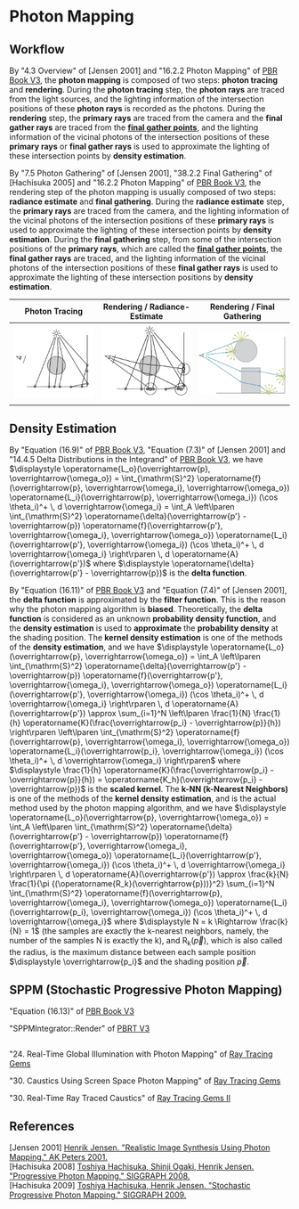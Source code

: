 # Photon Mapping

## Workflow  

By "4.3 Overview" of \[Jensen 2001\] and "16.2.2 Photon Mapping" of [PBR Book V3](https://pbr-book.org/3ed-2018/Light_Transport_III_Bidirectional_Methods/Stochastic_Progressive_Photon_Mapping#PhotonMapping), the **photon mapping** is composed of two steps: **photon tracing** and **rendering**. During the **photon tracing** step, the **photon rays** are traced from the light sources, and the lighting information of the intersection positions of these **photon rays** is recorded as the photons. During the **rendering** step, the **primary rays** are traced from the camera and the **final gather rays** are traced from the [**final gather points**](http://docs.autodesk.com/MENTALRAY/2015/ENU/mental-ray-help/files/manual/node52.html), and the lighting information of the vicinal photons of the intersection positions of these **primary rays** or **final gather rays** is used to approximate the lighting of these intersection points by **density estimation**.  

By "7.5 Photon Gathering" of \[Jensen 2001\], "38.2.2 Final Gathering" of \[Hachisuka 2005\] and "16.2.2 Photon Mapping" of [PBR Book V3](https://pbr-book.org/3ed-2018/Light_Transport_III_Bidirectional_Methods/Stochastic_Progressive_Photon_Mapping#PhotonMapping), the rendering step of the photon mapping is usually composed of two steps: **radiance estimate** and **final gathering**. During the **radiance estimate** step, the **primary rays** are traced from the camera, and the lighting information of the vicinal photons of the intersection positions of these **primary rays** is used to approximate the lighting of these intersection points by **density estimation**. During the **final gathering** step, from some of the intersection positions of the **primary rays**, which are called the [**final gather points**](http://docs.autodesk.com/MENTALRAY/2015/ENU/mental-ray-help/files/manual/node52.html), the **final gather rays** are traced, and the lighting information of the vicinal photons of the intersection positions of these **final gather rays** is used to approximate the lighting of these intersection positions by **density estimation**.  

| **Photon Tracing** | **Rendering / Radiance-Estimate** | **Rendering / Final Gathering** |  
| :-: | :-: | :-: |  
| ![](Photon-Mapping-Photon-Tracing.png) | ![](Photon-Mapping-Rendering-Radiance-Estimate.png) | ![](Photon-Mapping-Rendering-Final-Gathering.png) |  

## Density Estimation   

By "Equation \(16.9\)" of [PBR Book V3](https://pbr-book.org/3ed-2018/Light_Transport_III_Bidirectional_Methods/Stochastic_Progressive_Photon_Mapping#PhotonMapping), "Equation \(7.3\)" of \[Jensen 2001\] and "14.4.5 Delta Distributions in the Integrand" of [PBR Book V3](https://pbr-book.org/3ed-2018/Light_Transport_I_Surface_Reflection/The_Light_Transport_Equation#DeltaDistributionsintheIntegrand), we have $\displaystyle \operatorname{L_o}(\overrightarrow{p}, \overrightarrow{\omega_o}) = \int_{\mathrm{S}^2} \operatorname{f}(\overrightarrow{p}, \overrightarrow{\omega_i}, \overrightarrow{\omega_o}) \operatorname{L_i}(\overrightarrow{p}, \overrightarrow{\omega_i}) (\cos \theta_i)^+ \, d \overrightarrow{\omega_i} = \int_A \left\lparen \int_{\mathrm{S}^2} \operatorname{\delta}(\overrightarrow{p'} - \overrightarrow{p}) \operatorname{f}(\overrightarrow{p'}, \overrightarrow{\omega_i}, \overrightarrow{\omega_o}) \operatorname{L_i}(\overrightarrow{p'}, \overrightarrow{\omega_i}) (\cos \theta_i)^+ \, d \overrightarrow{\omega_i} \right\rparen \, d \operatorname{A}(\overrightarrow{p'})$ where $\displaystyle \operatorname{\delta}(\overrightarrow{p'} - \overrightarrow{p})$ is the **delta function**.  

By "Equation \(16.11\)" of [PBR Book V3](https://pbr-book.org/3ed-2018/Light_Transport_III_Bidirectional_Methods/Stochastic_Progressive_Photon_Mapping#PhotonMapping) and "Equation \(7.4\)" of \[Jensen 2001\], the **delta function** is approximated by the **filter function**. This is the reason why the photon mapping algorithm is **biased**. Theoretically, the **delta function** is considered as an unknown **probability density function**, and the **density estimation** is used to **approximate** the **probability density** at the shading position.  The **kernel density estimation** is one of the methods of the **density estimation**, and we have $\displaystyle \operatorname{L_o}(\overrightarrow{p}, \overrightarrow{\omega_o}) = \int_A \left\lparen \int_{\mathrm{S}^2} \operatorname{\delta}(\overrightarrow{p'} - \overrightarrow{p}) \operatorname{f}(\overrightarrow{p'}, \overrightarrow{\omega_i}, \overrightarrow{\omega_o}) \operatorname{L_i}(\overrightarrow{p'}, \overrightarrow{\omega_i}) (\cos \theta_i)^+ \, d \overrightarrow{\omega_i} \right\rparen \, d \operatorname{A}(\overrightarrow{p'}) \approx \sum_{i=1}^N \left\lparen \frac{1}{N} \frac{1}{h} \operatorname{K}(\frac{\overrightarrow{p_i} - \overrightarrow{p}}{h}) \right\rparen \left\lparen \int_{\mathrm{S}^2} \operatorname{f}(\overrightarrow{p}, \overrightarrow{\omega_i}, \overrightarrow{\omega_o}) \operatorname{L_i}(\overrightarrow{p_i}, \overrightarrow{\omega_i}) (\cos \theta_i)^+ \, d \overrightarrow{\omega_i} \right\rparen$ where $\displaystyle \frac{1}{h} \operatorname{K}(\frac{\overrightarrow{p_i} - \overrightarrow{p}}{h}) = \operatorname{K_h}(\overrightarrow{p_i} - \overrightarrow{p})$ is the **scaled kernel**. The **k-NN (k-Nearest Neighbors)** is one of the methods of the **kernel density estimation**, and is the actual method used by the photon mapping algorithm, and we have $\displaystyle \operatorname{L_o}(\overrightarrow{p}, \overrightarrow{\omega_o}) = \int_A \left\lparen \int_{\mathrm{S}^2} \operatorname{\delta}(\overrightarrow{p'} - \overrightarrow{p}) \operatorname{f}(\overrightarrow{p'}, \overrightarrow{\omega_i}, \overrightarrow{\omega_o}) \operatorname{L_i}(\overrightarrow{p'}, \overrightarrow{\omega_i}) (\cos \theta_i)^+ \, d \overrightarrow{\omega_i} \right\rparen \, d \operatorname{A}(\overrightarrow{p'}) \approx \frac{k}{N} \frac{1}{\pi {(\operatorname{R_k}(\overrightarrow{p}))}^2} \sum_{i=1}^N \int_{\mathrm{S}^2} \operatorname{f}(\overrightarrow{p}, \overrightarrow{\omega_i}, \overrightarrow{\omega_o}) \operatorname{L_i}(\overrightarrow{p_i}, \overrightarrow{\omega_i}) (\cos \theta_i)^+ \, d \overrightarrow{\omega_i}$ where $\displaystyle N = k \Rightarrow \frac{k}{N} = 1$ (the samples are exactly the k-nearest neighbors, namely, the number of the samples N is exactly the k), and $\displaystyle \operatorname{R_k}(\overrightarrow{p})$, which is also called the radius, is the maximum distance between each sample position $\displaystyle \overrightarrow{p_i}$ and the shading position $\displaystyle \overrightarrow{p}$.  

## SPPM (Stochastic Progressive Photon Mapping)  

"Equation \(16.13\)" of [PBR Book V3](https://pbr-book.org/3ed-2018/Light_Transport_III_Bidirectional_Methods/Stochastic_Progressive_Photon_Mapping#PhotonMapping)  

"SPPMIntegrator::Render" of [PBRT V3](https://github.com/mmp/pbrt-v3/blob/book/src/integrators/sppm.cpp#L424)  

##  

"24. Real-Time Global Illumination with Photon Mapping" of [Ray Tracing Gems](https://www.realtimerendering.com/raytracinggems/rtg/index.html)  

"30. Caustics Using Screen Space Photon Mapping" of [Ray Tracing Gems](https://www.realtimerendering.com/raytracinggems/rtg/index.html)  

"30. Real-Time Ray Traced Caustics" of [Ray Tracing Gems II](https://www.realtimerendering.com/raytracinggems/rtg2/index.html)  

## References  
\[Jensen 2001\] [Henrik Jensen. "Realistic Image Synthesis Using Photon Mapping." AK Peters 2001.](http://www.graphics.stanford.edu/papers/jensen_book/)  
\[Hachisuka 2008\] [Toshiya Hachisuka, Shinji Ogaki, Henrik Jensen. "Progressive Photon Mapping." SIGGRAPH 2008.](http://graphics.ucsd.edu/~henrik/papers/progressive_photon_mapping/)  
\[Hachisuka 2009\] [Toshiya Hachisuka, Henrik Jensen. "Stochastic Progressive Photon Mapping." SIGGRAPH 2009.](http://graphics.ucsd.edu/~henrik/papers/sppm/index.html)  

